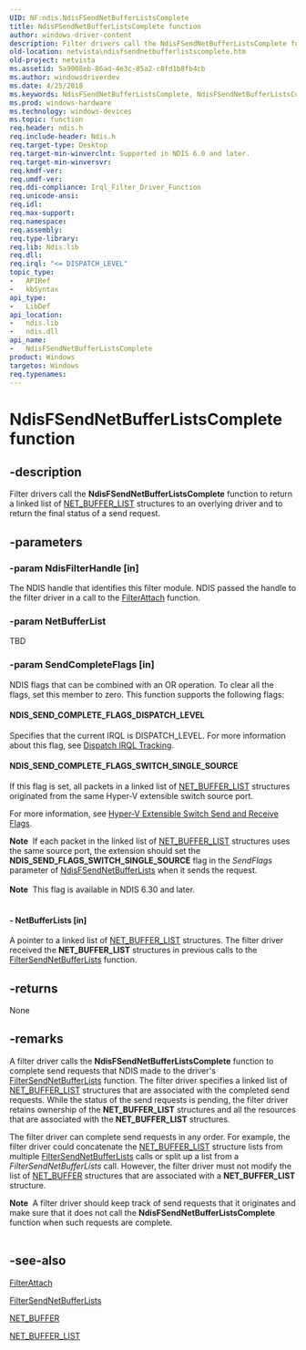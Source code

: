 ```yaml
---
UID: NF:ndis.NdisFSendNetBufferListsComplete
title: NdisFSendNetBufferListsComplete function
author: windows-driver-content
description: Filter drivers call the NdisFSendNetBufferListsComplete function to return a linked list of NET_BUFFER_LIST structures to an overlying driver and to return the final status of a send request.
old-location: netvista\ndisfsendnetbufferlistscomplete.htm
old-project: netvista
ms.assetid: 5a9008eb-86ad-4e3c-85a2-c8fd1b8fb4cb
ms.author: windowsdriverdev
ms.date: 4/25/2018
ms.keywords: NdisFSendNetBufferListsComplete, NdisFSendNetBufferListsComplete function [Network Drivers Starting with Windows Vista], filter_ndis_functions_ref_376e31a2-453d-490e-83bb-b91b728f701f.xml, ndis/NdisFSendNetBufferListsComplete, netvista.ndisfsendnetbufferlistscomplete
ms.prod: windows-hardware
ms.technology: windows-devices
ms.topic: function
req.header: ndis.h
req.include-header: Ndis.h
req.target-type: Desktop
req.target-min-winverclnt: Supported in NDIS 6.0 and later.
req.target-min-winversvr: 
req.kmdf-ver: 
req.umdf-ver: 
req.ddi-compliance: Irql_Filter_Driver_Function
req.unicode-ansi: 
req.idl: 
req.max-support: 
req.namespace: 
req.assembly: 
req.type-library: 
req.lib: Ndis.lib
req.dll: 
req.irql: "<= DISPATCH_LEVEL"
topic_type:
-	APIRef
-	kbSyntax
api_type:
-	LibDef
api_location:
-	ndis.lib
-	ndis.dll
api_name:
-	NdisFSendNetBufferListsComplete
product: Windows
targetos: Windows
req.typenames: 
---
```


# NdisFSendNetBufferListsComplete function


## -description


Filter drivers call the 
  <b>NdisFSendNetBufferListsComplete</b> function to return a linked list of 
  <a href="https://msdn.microsoft.com/library/windows/hardware/ff568388">NET_BUFFER_LIST</a> structures to an overlying
  driver and to return the final status of a send request.


## -parameters




### -param NdisFilterHandle [in]

The NDIS handle that identifies this filter module. NDIS passed the handle to the filter driver in
     a call to the 
     <a href="https://msdn.microsoft.com/library/windows/hardware/ff540442">FilterAttach</a> function.


### -param NetBufferList

TBD


### -param SendCompleteFlags [in]

NDIS flags that can be combined with an OR operation. To clear all the flags, set this member to zero. This function supports the following flags:





#### NDIS_SEND_COMPLETE_FLAGS_DISPATCH_LEVEL

Specifies that the current IRQL is DISPATCH_LEVEL. For more information about this flag, see 
        <a href="https://msdn.microsoft.com/ac559f4f-0138-4b9a-8f1b-44a2973fd6a1">Dispatch IRQL Tracking</a>.



#### NDIS_SEND_COMPLETE_FLAGS_SWITCH_SINGLE_SOURCE

If this flag is set, all packets in a linked list of <a href="https://msdn.microsoft.com/library/windows/hardware/ff568388">NET_BUFFER_LIST</a> structures originated from the same Hyper-V extensible switch source port.

For more information, see <a href="https://msdn.microsoft.com/FBA506EC-4E9F-4964-9C9C-FF4910DDA908">Hyper-V Extensible Switch Send and Receive Flags</a>.

<div class="alert"><b>Note</b>  If each packet in the linked list of <a href="https://msdn.microsoft.com/library/windows/hardware/ff568388">NET_BUFFER_LIST</a> structures uses the same source port, the extension should set the <b>NDIS_SEND_FLAGS_SWITCH_SINGLE_SOURCE</b> flag in the <i>SendFlags</i> parameter of <a href="https://msdn.microsoft.com/library/windows/hardware/ff562616">NdisFSendNetBufferLists</a> when it sends the request.</div>
<div> </div>
<div class="alert"><b>Note</b>  This flag is available in NDIS 6.30 and later.</div>
<div> </div>

#### - NetBufferLists [in]

A pointer to a linked list of <a href="https://msdn.microsoft.com/library/windows/hardware/ff568388">NET_BUFFER_LIST</a> structures. The filter driver received the
     <b>NET_BUFFER_LIST</b> structures in previous calls to the 
     <a href="https://msdn.microsoft.com/1b3fc0c8-95da-47e5-8ff1-b7967f5148e7">
     FilterSendNetBufferLists</a> function.


## -returns



None




## -remarks



A filter driver calls the 
    <b>NdisFSendNetBufferListsComplete</b> function to complete send requests that NDIS made to the driver's 
    <a href="https://msdn.microsoft.com/1b3fc0c8-95da-47e5-8ff1-b7967f5148e7">
    FilterSendNetBufferLists</a> function. The filter driver specifies a linked list of 
    <a href="https://msdn.microsoft.com/library/windows/hardware/ff568388">NET_BUFFER_LIST</a> structures that are
    associated with the completed send requests. While the status of the send requests is pending, the filter
    driver retains ownership of the <b>NET_BUFFER_LIST</b> structures and all the resources that are associated with
    the <b>NET_BUFFER_LIST</b> structures.

The filter driver can complete send requests in any order. For example, the filter driver could
    concatenate the <a href="https://msdn.microsoft.com/library/windows/hardware/ff568388">NET_BUFFER_LIST</a> structure lists from multiple 
    <a href="https://msdn.microsoft.com/1b3fc0c8-95da-47e5-8ff1-b7967f5148e7">FilterSendNetBufferLists</a> calls or split up a list from a 
    <i>FilterSendNetBufferLists</i> call. However, the filter driver must not modify the list of 
    <a href="https://msdn.microsoft.com/library/windows/hardware/ff568376">NET_BUFFER</a> structures that are associated with a
    <b>NET_BUFFER_LIST</b> structure.

<div class="alert"><b>Note</b>  A filter driver should keep track of send requests that it originates and make
      sure that it does not call the 
      <b>
      NdisFSendNetBufferListsComplete</b> function when such requests are complete.</div>
<div> </div>



## -see-also




<a href="https://msdn.microsoft.com/library/windows/hardware/ff540442">FilterAttach</a>



<a href="https://msdn.microsoft.com/1b3fc0c8-95da-47e5-8ff1-b7967f5148e7">FilterSendNetBufferLists</a>



<a href="https://msdn.microsoft.com/library/windows/hardware/ff568376">NET_BUFFER</a>



<a href="https://msdn.microsoft.com/library/windows/hardware/ff568388">NET_BUFFER_LIST</a>
 

 

